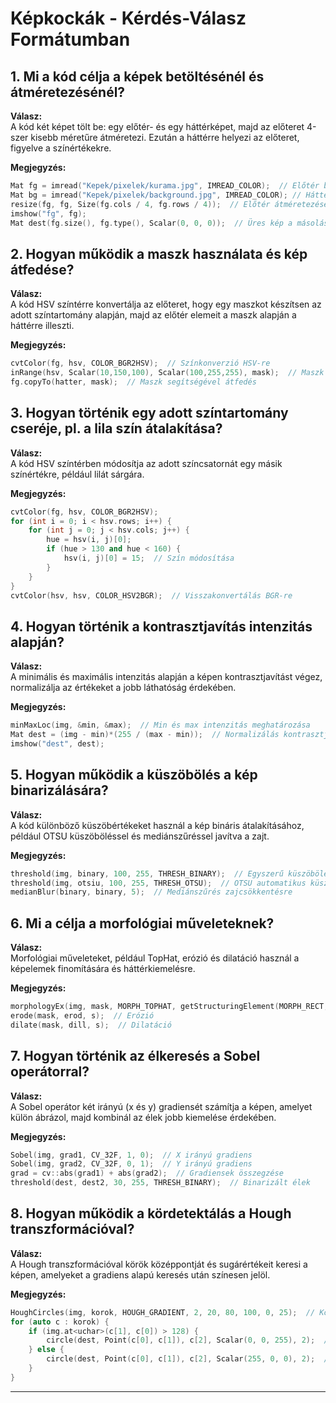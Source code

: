 
# Képkockák - Kérdés-Válasz Formátumban

## 1. Mi a kód célja a képek betöltésénél és átméretezésénél?
**Válasz:**  
A kód két képet tölt be: egy előtér- és egy háttérképet, majd az előteret 4-szer kisebb méretűre átméretezi. Ezután a háttérre helyezi az előteret, figyelve a színértékekre.

**Megjegyzés:**  
```cpp
Mat fg = imread("Kepek/pixelek/kurama.jpg", IMREAD_COLOR);  // Előtér betöltése
Mat bg = imread("Kepek/pixelek/background.jpg", IMREAD_COLOR); // Háttér betöltése
resize(fg, fg, Size(fg.cols / 4, fg.rows / 4));  // Előtér átméretezése
imshow("fg", fg);
Mat dest(fg.size(), fg.type(), Scalar(0, 0, 0));  // Üres kép a másoláshoz
```

## 2. Hogyan működik a maszk használata és kép átfedése?
**Válasz:**  
A kód HSV színtérre konvertálja az előteret, hogy egy maszkot készítsen az adott színtartomány alapján, majd az előtér elemeit a maszk alapján a háttérre illeszti.

**Megjegyzés:**  
```cpp
cvtColor(fg, hsv, COLOR_BGR2HSV);  // Színkonverzió HSV-re
inRange(hsv, Scalar(10,150,100), Scalar(100,255,255), mask);  // Maszk létrehozása
fg.copyTo(hatter, mask);  // Maszk segítségével átfedés
```

## 3. Hogyan történik egy adott színtartomány cseréje, pl. a lila szín átalakítása?
**Válasz:**  
A kód HSV színtérben módosítja az adott színcsatornát egy másik színértékre, például lilát sárgára.

**Megjegyzés:**  
```cpp
cvtColor(fg, hsv, COLOR_BGR2HSV);
for (int i = 0; i < hsv.rows; i++) {
    for (int j = 0; j < hsv.cols; j++) {
        hue = hsv(i, j)[0];
        if (hue > 130 and hue < 160) {
            hsv(i, j)[0] = 15;  // Szín módosítása
        }
    }
}
cvtColor(hsv, hsv, COLOR_HSV2BGR);  // Visszakonvertálás BGR-re
```

## 4. Hogyan történik a kontrasztjavítás intenzitás alapján?
**Válasz:**  
A minimális és maximális intenzitás alapján a képen kontrasztjavítást végez, normalizálja az értékeket a jobb láthatóság érdekében.

**Megjegyzés:**  
```cpp
minMaxLoc(img, &min, &max);  // Min és max intenzitás meghatározása
Mat dest = (img - min)*(255 / (max - min));  // Normalizálás kontrasztjavításra
imshow("dest", dest);
```

## 5. Hogyan működik a küszöbölés a kép binarizálására?
**Válasz:**  
A kód különböző küszöbértékeket használ a kép bináris átalakításához, például OTSU küszöböléssel és mediánszűréssel javítva a zajt.

**Megjegyzés:**  
```cpp
threshold(img, binary, 100, 255, THRESH_BINARY);  // Egyszerű küszöbölés
threshold(img, otsiu, 100, 255, THRESH_OTSU);  // OTSU automatikus küszöbölés
medianBlur(binary, binary, 5);  // Mediánszűrés zajcsökkentésre
```

## 6. Mi a célja a morfológiai műveleteknek?
**Válasz:**  
Morfológiai műveleteket, például TopHat, erózió és dilatáció használ a képelemek finomítására és háttérkiemelésre.

**Megjegyzés:**  
```cpp
morphologyEx(img, mask, MORPH_TOPHAT, getStructuringElement(MORPH_RECT, Size(5, 5)));  // TopHat
erode(mask, erod, s);  // Erózió
dilate(mask, dill, s);  // Dilatáció
```

## 7. Hogyan történik az élkeresés a Sobel operátorral?
**Válasz:**  
A Sobel operátor két irányú (x és y) gradiensét számítja a képen, amelyet külön ábrázol, majd kombinál az élek jobb kiemelése érdekében.

**Megjegyzés:**  
```cpp
Sobel(img, grad1, CV_32F, 1, 0);  // X irányú gradiens
Sobel(img, grad2, CV_32F, 0, 1);  // Y irányú gradiens
grad = cv::abs(grad1) + abs(grad2);  // Gradiensek összegzése
threshold(dest, dest2, 30, 255, THRESH_BINARY);  // Binarizált élek
```

## 8. Hogyan működik a kördetektálás a Hough transzformációval?
**Válasz:**  
A Hough transzformációval körök középpontját és sugárértékeit keresi a képen, amelyeket a gradiens alapú keresés után színesen jelöl.

**Megjegyzés:**  
```cpp
HoughCircles(img, korok, HOUGH_GRADIENT, 2, 20, 80, 100, 0, 25);  // Kördetektálás
for (auto c : korok) {
    if (img.at<uchar>(c[1], c[0]) > 128) {
        circle(dest, Point(c[0], c[1]), c[2], Scalar(0, 0, 255), 2);  // Világos kör
    } else {
        circle(dest, Point(c[0], c[1]), c[2], Scalar(255, 0, 0), 2);  // Sötét kör
    }
}
```

---
